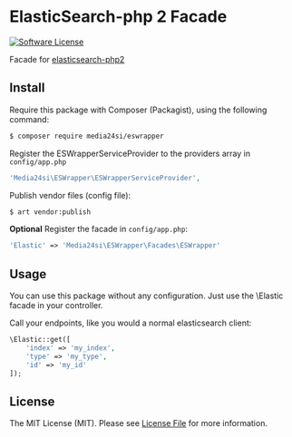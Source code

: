 # ElasticSearch-php 2 Facade

[![Software License](https://img.shields.io/badge/license-MIT-brightgreen.svg?style=flat-square)](LICENSE)

Facade for [elasticsearch-php2](https://www.elastic.co/guide/en/elasticsearch/client/php-api/2.0/index.html)

## Install

Require this package with Composer (Packagist), using the following command:

``` bash
$ composer require media24si/eswrapper
```

Register the ESWrapperServiceProvider to the providers array in `config/app.php`

``` php
'Media24si\ESWrapper\ESWrapperServiceProvider',
```

Publish vendor files (config file):
``` bash
$ art vendor:publish
```

**Optional**
Register the facade in `config/app.php`:
``` php
'Elastic' => 'Media24si\ESWrapper\Facades\ESWrapper'
```

## Usage

You can use this package without any configuration. Just use the \Elastic facade in your controller.

Call your endpoints, like you would a normal elasticsearch client:
``` php
\Elastic::get([
    'index' => 'my_index',
    'type' => 'my_type',
    'id' => 'my_id'
]);
```

## License

The MIT License (MIT). Please see [License File](LICENSE.md) for more information.

[manual]: http://guzzle.readthedocs.org/en/latest/
